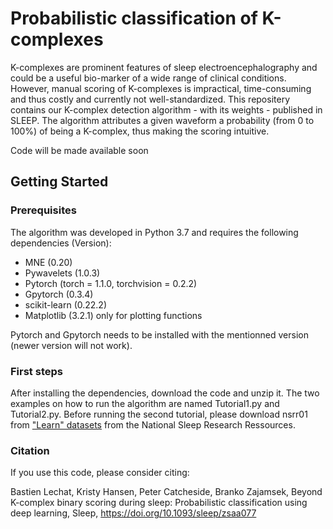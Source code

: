 # Probabilistic classification of K-complexes

K-complexes are prominent features of sleep electroencephalography and could be a useful bio-marker of a wide range of clinical conditions. However, manual scoring of K-complexes is impractical, time-consuming and thus costly and currently not well-standardized. This repositery contains our K-complex detection algorithm - with its weights - published in SLEEP. The algorithm attributes a given waveform a probability (from 0 to 100%) of being a K-complex, thus making the scoring intuitive.

Code will be made available soon
## Getting Started

### Prerequisites
The algorithm was developed in Python 3.7 and requires the following dependencies (Version):

- MNE (0.20)
- Pywavelets (1.0.3)
- Pytorch (torch = 1.1.0, torchvision = 0.2.2)
- Gpytorch (0.3.4)
- scikit-learn (0.22.2)
- Matplotlib (3.2.1) only for plotting functions

Pytorch and Gpytorch needs to be installed with the mentionned version (newer version will not work).

### First steps
After installing the dependencies, download the code and unzip it. The two examples on how to run the algorithm are named Tutorial1.py and Tutorial2.py. Before running the second tutorial, please download nsrr01 from ["Learn" datasets](https://sleepdata.org/datasets/learn/files/polysomnography) from the National Sleep Research Ressources.

### Citation

If you use this code, please consider citing:

Bastien Lechat, Kristy Hansen, Peter Catcheside, Branko Zajamsek, Beyond K-complex binary scoring during sleep: Probabilistic classification using deep learning, Sleep, https://doi.org/10.1093/sleep/zsaa077


